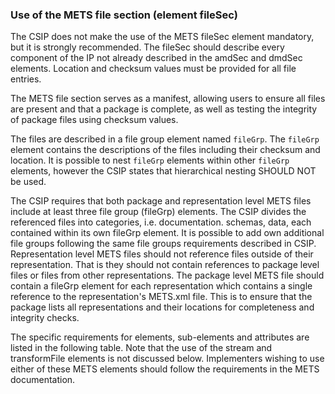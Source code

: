 ### 	Use of the METS file section (element fileSec)
The CSIP does not make the use of the METS fileSec element mandatory, but it is strongly recommended. The fileSec should describe every component of the IP not already described in the amdSec and dmdSec elements. Location and checksum values must be provided for all file entries.

The METS file section serves as a manifest, allowing users to ensure all files are present and that a package is complete, as well as testing the integrity of package files using checksum values.

The files are described in a file group element named `fileGrp`. The `fileGrp` element contains the descriptions of the files including their checksum and location. It is possible to nest `fileGrp` elements within other `fileGrp` elements, however the CSIP states that hierarchical nesting SHOULD NOT be used.

The CSIP requires that both package and representation level METS files include at least three file group (fileGrp) elements. The CSIP divides the referenced files into categories, i.e. documentation. schemas, data, each contained within its own fileGrp element. It is possible to add own additional file groups following the same file groups requirements described in CSIP. Representation level METS files should not reference files outside of their representation. That is they should not contain references to package level files or files from other representations. The package level METS file should contain a fileGrp element for each representation which contains a single reference to the representation's METS.xml file. This is to ensure that the package lists all representations and their locations for completeness and integrity checks.

The specific requirements for elements, sub-elements and attributes are listed in the following table. Note that the use of the stream and transformFile elements is not discussed below. Implementers wishing to use either of these METS elements should follow the requirements in the METS documentation.
